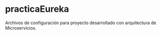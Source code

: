 # practicaEureka
Archivos de configuración para proyecto desarrollado
con arquitectura de Microservicios.
